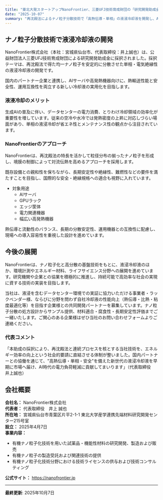 ```yaml
---
title: "東北大発スタートアップNanoFrontier、三菱UFJ技術育成財団の「研究開発助成金」に採択"
date: "2025-10-07"
summary: "再沈殿法によるナノ粒子分散技術で「高熱伝導・単相」の液浸冷却液を開発し、AIデータセンターの省エネ貢献を目指す"
---
```


## ナノ粒子分散技術で液浸冷却液の開発

NanoFrontier株式会社（本社：宮城県仙台市、代表取締役：井上誠也）は、公益財団法人三菱UFJ技術育成財団による研究開発助成金に採択されました。採択テーマは、再沈殿法で得た均一ナノ粒子を安定的に分散させた単相・電気絶縁性の液浸冷却液の開発です。 

国内のパートナー企業と連携し、AIサーバや高発熱機器向けに、熱輸送性能と安全性、運用互換性を両立する新しい冷却液の実用化を目指します。

### 液浸冷却のメリット

生成AIの普及に伴い、データセンターの電力消費、とりわけ冷却領域の効率化が重要性を増しています。従来の空冷や水冷では発熱密度の上昇に対応しづらい場面があり、単相の液浸冷却が省エネ性とメンテナンス性の観点から注目されています。

### NanoFrontierのアプローチ

NanoFrontierは、再沈殿法の特長を活かして粒径分布の揃ったナノ粒子を形成し、境膜の制御によって対流伝熱を高めるアプローチを採用します。

既存設備との親和性を保ちながら、長期安定性や絶縁性、難燃性などの要件を満たすことを目指し、国際的な安全・絶縁規格への適合も視野に入れています。

- 対象用途
  - AIサーバ
  - GPUラック
  - エッジ筐体
  - 電力関連機器
  - 幅広い高発熱機器

熱伝導と流動性のバランス、長期の分散安定性、運用機器との互換性に配慮し、現場への導入容易性を重視した設計を進めています。

## 今後の展開

NanoFrontierは、ナノ粒子化と高分散の基盤技術をもとに、液浸冷却液のほか、環境計測やエネルギー材料、ライフサイエンス分野への展開を進めています。研究機関や企業との協業を積極的に推進し、持続可能で高効率な社会の実現に資する技術の実装を目指します。

当社は、液浸を含むデータセンター環境での実証に協力いただける事業者・ラックベンダー様、ならびに分野を問わず自社冷却液の性能向上（熱伝導・比熱・粘度最適化等）を目指す企業様との共同開発パートナーを募集しています。ナノ粒子分散の処方設計からサンプル提供、材料適合・腐食性・長期安定性評価までご一緒いたします。ご関心のある企業様はぜひ当社のお問い合わせフォームよりご連絡ください。

### 代表コメント

「本助成の採択により、再沈殿法と連続プロセスを核とする当社技術を、エネルギー効率の向上という社会的要請に直結させる体制が整いました。国内パートナーとの協働を通じて、"高熱伝導・単相・安全"を備えた新世代の液浸冷却液を早期に市場へ届け、AI時代の電力負荷軽減に貢献してまいります」（代表取締役　井上誠也）

## 会社概要

**会社名：** NanoFrontier株式会社  
**代表者：** 代表取締役　井上 誠也  
**所在地：** 宮城県仙台市青葉区片平2-1-1 東北大学産学連携先端材料研究開発センター215号室  
**設立：** 2025年4月7日  
**事業内容：**

- 有機ナノ粒子化技術を用いた試薬品・機能性材料の研究開発、製造および販売
- 有機ナノ粒子の製造受託および関連技術の提供
- 有機ナノ粒子化技術分野における技術ライセンスの供与および技術コンサルティング

**公式サイト：** https://nanofrontier.jp

---

**最終更新**: 2025年10月7日